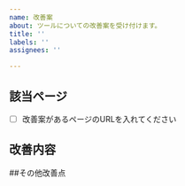 ```yaml
---
name: 改善案
about: ツールについての改善案を受け付けます。
title: ''
labels: ''
assignees: ''

---
```


## 該当ページ

- [ ] 改善案があるページのURLを入れてください

## 改善内容

##その他改善点
